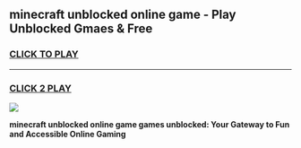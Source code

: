 
## minecraft unblocked online game - Play Unblocked Gmaes & Free
<h3>
<a href="https://news.freeplayer.one?title=minecraft_unblocked_online_game&ref=16F">CLICK TO PLAY</a></h3>
<hr>

<h3>
<a href="https://news.freeplayer.one?title=minecraft_unblocked_online_game&ref=16F">CLICK 2 PLAY</a>
  
</h3>

<a href="https://news.freeplayer.one?title=minecraft_unblocked_online_game&ref=16F/"><img src="https://clearcache.store/games.png"></a>


**minecraft unblocked online game games unblocked: Your Gateway to Fun and Accessible Online Gaming**
